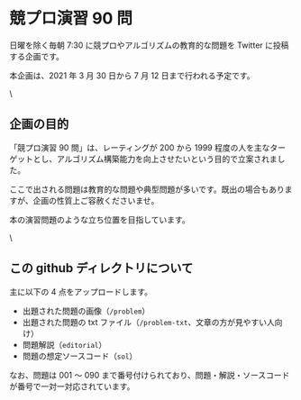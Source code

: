 # 競プロ演習 90 問
日曜を除く毎朝 7:30 に競プロやアルゴリズムの教育的な問題を Twitter に投稿する企画です。

本企画は、2021 年 3 月 30 日から 7 月 12 日まで行われる予定です。

\

## 企画の目的
「競プロ演習 90 問」は、レーティングが 200 から 1999 程度の人を主なターゲットとし、アルゴリズム構築能力を向上させたいという目的で立案されました。

ここで出される問題は教育的な問題や典型問題が多いです。既出の場合もありますが、企画の性質上ご容赦くださいませ。

本の演習問題のような立ち位置を目指しています。

\

## この github ディレクトリについて
主に以下の 4 点をアップロードします。

* 出題された問題の画像（<code>/problem</code>）
* 出題された問題の txt ファイル（<code>/problem-txt</code>、文章の方が見やすい人向け）
* 問題解説（<code>editorial</code>）
* 問題の想定ソースコード（<code>sol</code>）

なお、問題は 001 ～ 090 まで番号付けられており、問題・解説・ソースコードが番号で一対一対応されています。

